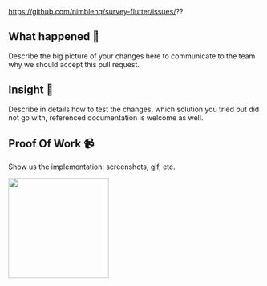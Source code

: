 https://github.com/nimblehq/survey-flutter/issues/??

## What happened 👀

Describe the big picture of your changes here to communicate to the team why we should accept this pull request.

## Insight 📝

Describe in details how to test the changes, which solution you tried but did not go with, referenced documentation is
welcome as well.

## Proof Of Work 📹

Show us the implementation: screenshots, gif, etc.

<img src="URL_GOES_HERE" width=200 />
